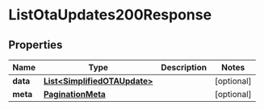 

# ListOtaUpdates200Response


## Properties

| Name | Type | Description | Notes |
|------------ | ------------- | ------------- | -------------|
|**data** | [**List&lt;SimplifiedOTAUpdate&gt;**](SimplifiedOTAUpdate.md) |  |  [optional] |
|**meta** | [**PaginationMeta**](PaginationMeta.md) |  |  [optional] |



